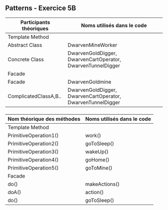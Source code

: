 ## Patterns - Exercice 5B

Participants théoriques |Noms utilisés dans le code|
-------------------------------|-----------------------------|
Template Method					 	| 
Abstract Class					 	| DwarvenMineWorker
Concrete Class 	| DwarvenGoldDigger, DwarvenCartOperator, DwarvenTunnelDigger
Facade |
Facade | DwarvenGoldmine
ComplicatedClassA,B.. | DwarvenGoldDigger, DwarvenCartOperator, DwarvenTunnelDigger

###
Nom théorique des méthodes |Noms utilisés dans le code|
-------------------------------|-----------------------------|
Template Method |
PrimitiveOperation1() | work()
PrimitiveOperation2() | goToSleep()
PrimitiveOperation3() | wakeUp()
PrimitiveOperation4() | goHome()
PrimitiveOperation5() | goToMine()
Facade |
do() | makeActions()
doA() | action()
do() | goToSleep()

